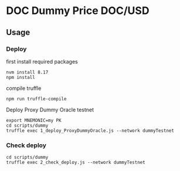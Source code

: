 # DOC Dummy Price DOC/USD

## Usage

### Deploy

first install required packages

```
nvm install 8.17
npm install
```

compile truffle

```
npm run truffle-compile
```


Deploy Proxy Dummy Oracle testnet

```
export MNEMONIC=my PK
cd scripts/dummy
truffle exec 1_deploy_ProxyDummyOracle.js --network dummyTestnet
```

### Check deploy

```
cd scripts/dummy
truffle exec 2_check_deploy.js --network dummyTestnet
```
